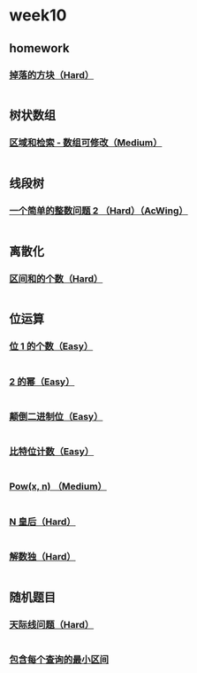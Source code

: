 # week10

## homework

### [掉落的方块（Hard）](https://leetcode-cn.com/problems/falling-squares/) 

```go
```

## 树状数组

### [区域和检索 - 数组可修改（Medium）](https://leetcode-cn.com/problems/range-sum-query-mutable/)

```go
```

## 线段树

### [一个简单的整数问题 2 （Hard）（AcWing）](https://www.acwing.com/problem/content/description/244/)

```go
```

## 离散化

### [区间和的个数（Hard）](https://leetcode-cn.com/problems/count-of-range-sum/)

```go
```

## 位运算

### [位 1 的个数（Easy）](https://leetcode-cn.com/problems/number-of-1-bits/)

```go

```

### [2 的幂（Easy）](https://leetcode-cn.com/problems/power-of-two/)

```go

```

### [颠倒二进制位（Easy）](https://leetcode-cn.com/problems/reverse-bits/)

```go

```

### [比特位计数（Easy）](https://leetcode-cn.com/problems/counting-bits/)

```go

```

### [Pow(x, n) （Medium）](https://leetcode-cn.com/problems/powx-n/)

```go

```

### [N 皇后（Hard）](https://leetcode-cn.com/problems/n-queens/)

```go

```

### [解数独（Hard）](https://leetcode-cn.com/problems/sudoku-solver/)

```go

```

## 随机题目

### [天际线问题（Hard）](https://leetcode-cn.com/problems/the-skyline-problem/)

```go

```

### [包含每个查询的最小区间](https://leetcode-cn.com/problems/minimum-interval-to-include-each-query/)

```go

```